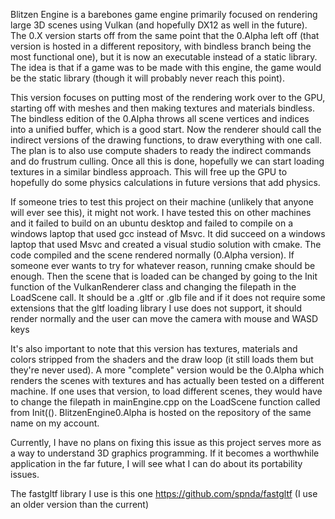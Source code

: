 Blitzen Engine is a barebones game engine primarily focused on rendering large 3D scenes using Vulkan (and hopefully DX12 as well in the future). 
The 0.X version starts off from the same point that the 0.Alpha left off (that version is hosted in a different repository, with bindless branch being the most functional one), 
but it is now an executable instead of a static library. The idea is that if a game was to be made with this engine, the game would be the static library (though it will probably never reach this point).

This version focuses on putting most of the rendering work over to the GPU, starting off with meshes and then making textures and materials bindless.
The bindless edition of the 0.Alpha throws all scene vertices and indices into a unified buffer, which is a good start. Now the renderer should call the indirect versions of the drawing functions, to draw everything with one call.
The plan is to also use compute shaders to ready the indirect commands and do frustrum culling. Once all this is done, hopefully we can start loading textures in a similar bindless approach.
This will free up the GPU to hopefully do some physics calculations in future versions that add physics.



If someone tries to test this project on their machine (unlikely that anyone will ever see this), it might not work. I have tested this on other machines and it failed to build on an ubuntu desktop and failed to compile
on a windows laptop that used gcc instead of Msvc. It did succeed on a windows laptop that used Msvc and created a visual studio solution with cmake. The code compiled and the scene rendered normally (0.Alpha version).
If someone ever wants to try for whatever reason, running cmake should be enough. Then the scene that is loaded can be changed by going to the Init function of the VulkanRenderer class and changing the filepath in the LoadScene call.
It should be a .gltf or .glb file and if it does not require some extensions that the gltf loading library I use does not support, it should render normally and the user can move the camera with mouse and WASD keys

It's also important to note that this version has textures, materials and colors stripped from the shaders and the draw loop (it still loads them but they're never used). A more "complete" version would be the 0.Alpha which renders 
the scenes with textures and has actually been tested on a different machine. If one uses that version, to load different scenes, they would have to change the filepath in mainEngine.cpp on the LoadScene function called from Init(().
BlitzenEngine0.Alpha is hosted on the repository of the same name on my account.

Currently, I have no plans on fixing this issue as this project serves more as a way to understand 3D graphics programming. If it becomes a worthwhile application in the far future, I will see what I can do about its portability issues.

The fastgltf library I use is this one https://github.com/spnda/fastgltf (I use an older version than the current)
